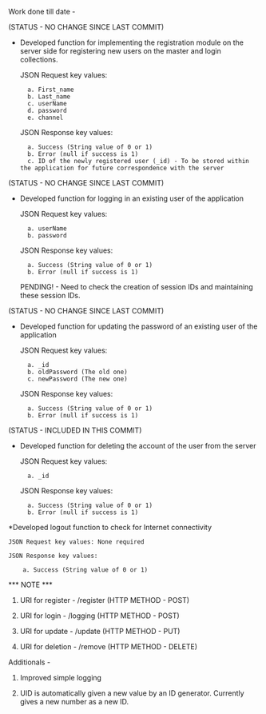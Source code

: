 Work done till date - 



(STATUS - NO CHANGE SINCE LAST COMMIT)

* Developed function for implementing the registration module on the server side for registering new users on the master and login collections. 

	JSON Request key values:

		a. First_name
		b. Last_name
		c. userName
		d. password
		e. channel

	JSON Response key values:

		a. Success (String value of 0 or 1)
		b. Error (null if success is 1)
		c. ID of the newly registered user (_id) - To be stored within the application for future correspondence with the server 



(STATUS - NO CHANGE SINCE LAST COMMIT)

* Developed function for logging in an existing user of the application

	JSON Request key values:

		a. userName
		b. password

	JSON Response key values:

		a. Success (String value of 0 or 1)
		b. Error (null if success is 1)

   PENDING! - Need to check the creation of session IDs and maintaining these session IDs.



(STATUS - NO CHANGE SINCE LAST COMMIT)

* Developed function for updating the password of an existing user of the application

	JSON Request key values:

		a. _id
		b. oldPassword (The old one)
		c. newPassword (The new one)

	JSON Response key values:

		a. Success (String value of 0 or 1)
		b. Error (null if success is 1)


(STATUS - INCLUDED IN THIS COMMIT)

* Developed function for deleting the account of the user from the server

	JSON Request key values:

		a. _id

	JSON Response key values:

		a. Success (String value of 0 or 1)
		b. Error (null if success is 1)


*Developed logout function to check for Internet connectivity

	JSON Request key values: None required

	JSON Response key values:

		a. Success (String value of 0 or 1)

		
*** NOTE ***

1. URI for register - /register (HTTP METHOD - POST)

2. URI for login - /logging		(HTTP METHOD - POST)

3. URI for update - /update		(HTTP METHOD - PUT)

4. URI for deletion - /remove	(HTTP METHOD - DELETE)



Additionals -		

1. Improved simple logging

2. UID is automatically given a new value by an ID generator. Currently gives a new number as a new ID.